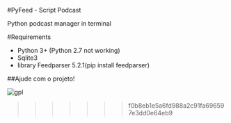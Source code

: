 
#PyFeed - Script Podcast

Python podcast manager in terminal

#Requirements

- Python 3+ (Python 2.7 not working) 
- Sqlite3
- library Feedparser 5.2.1(pip install feedparser)


##Ajude com o projeto!

![gpl](https://upload.wikimedia.org/wikipedia/commons/thumb/9/93/GPLv3_Logo.svg/180px-GPLv3_Logo.svg.png)
>>>>>>> f0b8eb1e5a6fd988a2c91fa696597e3dd0e64eb9
